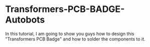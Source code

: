 # Transformers-PCB-BADGE-Autobots
In this tutorial, I am going to show you guys how to design this "Transformers PCB Badge" and how to solder the components to it.
